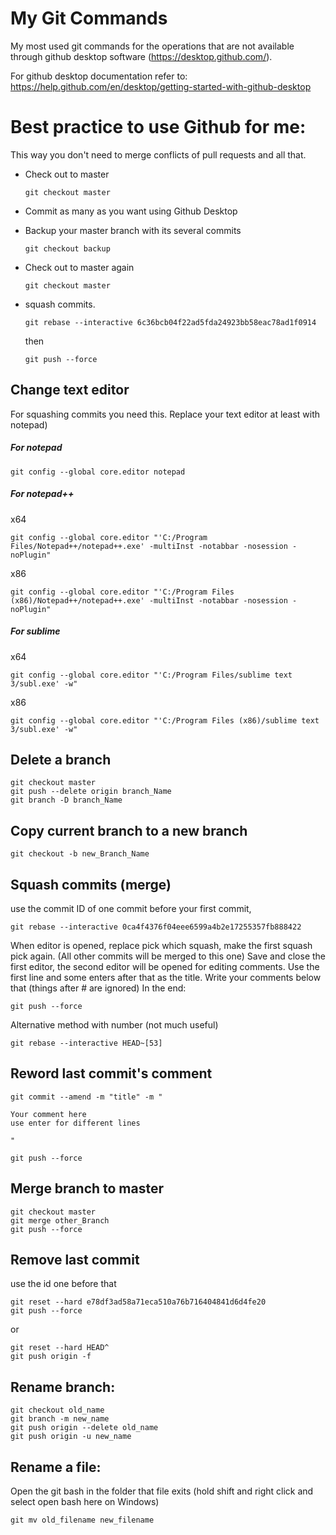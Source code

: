 # My Git Commands
My most used git commands for the operations that are not available through github desktop software (https://desktop.github.com/).

For github desktop documentation refer to:
https://help.github.com/en/desktop/getting-started-with-github-desktop

# Best practice to use Github for me:
This way you don't need to merge conflicts of pull requests and all that.

* Check out to master

	```
	git checkout master
	```
* Commit as many as you want using Github Desktop
* Backup your master branch with its several commits 

	```
	git checkout backup
	```
* Check out to master again

	```
	git checkout master
	```
* squash commits.

	```
	git rebase --interactive 6c36bcb04f22ad5fda24923bb58eac78ad1f0914
	```
	then 
	```
	git push --force
	```


## Change text editor
For squashing commits you need this. Replace your text editor at least with notepad)
##### For notepad
```
git config --global core.editor notepad
```

##### For notepad++
x64
```
git config --global core.editor "'C:/Program Files/Notepad++/notepad++.exe' -multiInst -notabbar -nosession -noPlugin"
```
x86
```
git config --global core.editor "'C:/Program Files (x86)/Notepad++/notepad++.exe' -multiInst -notabbar -nosession -noPlugin"
```
##### For sublime
x64
```
git config --global core.editor "'C:/Program Files/sublime text 3/subl.exe' -w"
```
x86
```
git config --global core.editor "'C:/Program Files (x86)/sublime text 3/subl.exe' -w"
```

## Delete a branch
```
git checkout master
git push --delete origin branch_Name
git branch -D branch_Name
```
## Copy current branch to a new branch 
```
git checkout -b new_Branch_Name
```
## Squash commits (merge)
use the commit ID of one commit before your first commit, 
```
git rebase --interactive 0ca4f4376f04eee6599a4b2e17255357fb888422
```
When editor is opened, 
replace pick which squash, 
make the first squash pick again. (All other commits will be merged to this one)
Save and close the first editor, 
the second editor will be opened for editing comments. 
Use the first line and some enters after that as the title. 
Write your comments below that (things after # are ignored)
In the end:
```
git push --force
```
Alternative method with number (not much useful)
```
git rebase --interactive HEAD~[53]
```
## Reword last commit's comment
```
git commit --amend -m "title" -m "

Your comment here
use enter for different lines

"
```
```
git push --force
```
## Merge branch to master
```
git checkout master
git merge other_Branch
git push --force
```
## Remove last commit
use the id one before that
```
git reset --hard e78df3ad58a71eca510a76b716404841d6d4fe20
git push --force
```
or
```
git reset --hard HEAD^
git push origin -f
```

## Rename branch:
```
git checkout old_name
git branch -m new_name
git push origin --delete old_name
git push origin -u new_name
```

## Rename a file:
Open the git bash in the folder that file exits (hold shift and right click and select open bash here on Windows)
```
git mv old_filename new_filename
```